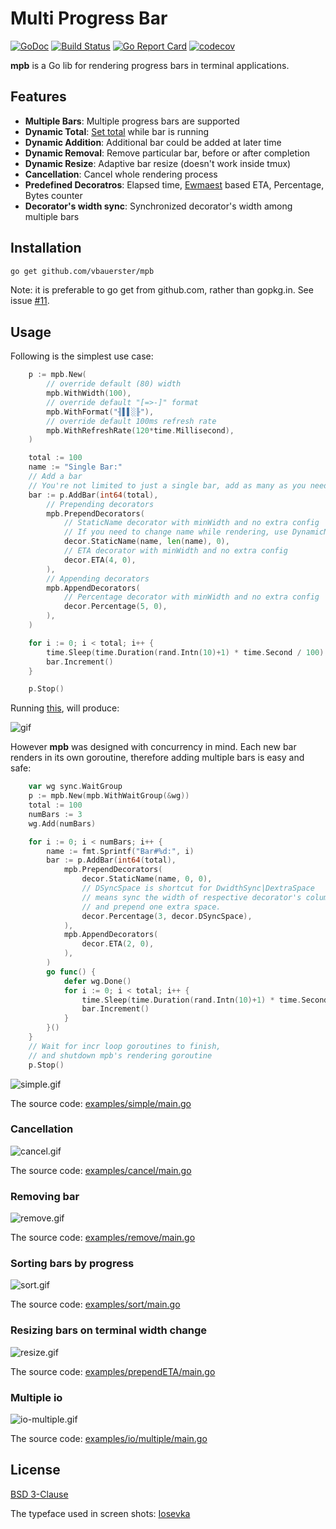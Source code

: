 # Multi Progress Bar

[![GoDoc](https://godoc.org/github.com/vbauerster/mpb?status.svg)](https://godoc.org/github.com/vbauerster/mpb)
[![Build Status](https://travis-ci.org/vbauerster/mpb.svg?branch=master)](https://travis-ci.org/vbauerster/mpb)
[![Go Report Card](https://goreportcard.com/badge/github.com/vbauerster/mpb)](https://goreportcard.com/report/github.com/vbauerster/mpb)
[![codecov](https://codecov.io/gh/vbauerster/mpb/branch/master/graph/badge.svg)](https://codecov.io/gh/vbauerster/mpb)

**mpb** is a Go lib for rendering progress bars in terminal applications.

## Features

* __Multiple Bars__: Multiple progress bars are supported
* __Dynamic Total__: [Set total](https://github.com/vbauerster/mpb/issues/9#issuecomment-344448984) while bar is running
* __Dynamic Addition__: Additional bar could be added at later time
* __Dynamic Removal__: Remove particular bar, before or after completion
* __Dynamic Resize__: Adaptive bar resize (doesn't work inside tmux)
* __Cancellation__: Cancel whole rendering process
* __Predefined Decoratros__: Elapsed time, [Ewmaest](https://github.com/dgryski/trifles/tree/master/ewmaest) based ETA, Percentage, Bytes counter
* __Decorator's width sync__:  Synchronized decorator's width among multiple bars

## Installation

```sh
go get github.com/vbauerster/mpb
```

Note: it is preferable to go get from github.com, rather than gopkg.in. See issue [#11](https://github.com/vbauerster/mpb/issues/11).

## Usage

Following is the simplest use case:

```go
	p := mpb.New(
		// override default (80) width
		mpb.WithWidth(100),
		// override default "[=>-]" format
		mpb.WithFormat("╢▌▌░╟"),
		// override default 100ms refresh rate
		mpb.WithRefreshRate(120*time.Millisecond),
	)

	total := 100
	name := "Single Bar:"
	// Add a bar
	// You're not limited to just a single bar, add as many as you need
	bar := p.AddBar(int64(total),
		// Prepending decorators
		mpb.PrependDecorators(
			// StaticName decorator with minWidth and no extra config
			// If you need to change name while rendering, use DynamicName
			decor.StaticName(name, len(name), 0),
			// ETA decorator with minWidth and no extra config
			decor.ETA(4, 0),
		),
		// Appending decorators
		mpb.AppendDecorators(
			// Percentage decorator with minWidth and no extra config
			decor.Percentage(5, 0),
		),
	)

	for i := 0; i < total; i++ {
		time.Sleep(time.Duration(rand.Intn(10)+1) * time.Second / 100)
		bar.Increment()
	}

	p.Stop()
```

Running [this](examples/singleBar/main.go), will produce:

![gif](examples/gifs/single.gif)

However **mpb** was designed with concurrency in mind. Each new bar renders in its
own goroutine, therefore adding multiple bars is easy and safe:

```go
	var wg sync.WaitGroup
	p := mpb.New(mpb.WithWaitGroup(&wg))
	total := 100
	numBars := 3
	wg.Add(numBars)

	for i := 0; i < numBars; i++ {
		name := fmt.Sprintf("Bar#%d:", i)
		bar := p.AddBar(int64(total),
			mpb.PrependDecorators(
				decor.StaticName(name, 0, 0),
				// DSyncSpace is shortcut for DwidthSync|DextraSpace
				// means sync the width of respective decorator's column
				// and prepend one extra space.
				decor.Percentage(3, decor.DSyncSpace),
			),
			mpb.AppendDecorators(
				decor.ETA(2, 0),
			),
		)
		go func() {
			defer wg.Done()
			for i := 0; i < total; i++ {
				time.Sleep(time.Duration(rand.Intn(10)+1) * time.Second / 100)
				bar.Increment()
			}
		}()
	}
	// Wait for incr loop goroutines to finish,
	// and shutdown mpb's rendering goroutine
	p.Stop()
```

![simple.gif](examples/gifs/simple.gif)

The source code: [examples/simple/main.go](examples/simple/main.go)

### Cancellation

![cancel.gif](examples/gifs/cancel.gif)

The source code: [examples/cancel/main.go](examples/cancel/main.go)

### Removing bar

![remove.gif](examples/gifs/remove.gif)

The source code: [examples/remove/main.go](examples/remove/main.go)

### Sorting bars by progress

![sort.gif](examples/gifs/sort.gif)

The source code: [examples/sort/main.go](examples/sort/main.go)

### Resizing bars on terminal width change

![resize.gif](examples/gifs/resize.gif)

The source code: [examples/prependETA/main.go](examples/prependETA/main.go)

### Multiple io

![io-multiple.gif](examples/gifs/io-multiple.gif)

The source code: [examples/io/multiple/main.go](examples/io/multiple/main.go)

## License

[BSD 3-Clause](https://opensource.org/licenses/BSD-3-Clause)

The typeface used in screen shots: [Iosevka](https://be5invis.github.io/Iosevka)
